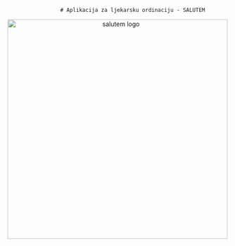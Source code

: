 

<p align="center">
  
                     # Aplikacija za ljekarsku ordinaciju - SALUTEM 
  
</p>
<p align="center">
<img src="https://user-images.githubusercontent.com/73299629/127243084-ccdd65b3-3d0b-4e94-a3b2-ca77db5e4aa0.png" width="500" alt="salutem logo"/>


</p>
